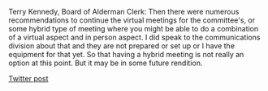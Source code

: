 Terry Kennedy, Board of Alderman Clerk: Then there were numerous recommendations to continue the virtual meetings for the committee's, or some hybrid type of meeting where you might be able to do a combination of a virtual aspect and in person aspect. I did speak to the communications division about that and they are not prepared or set up or I have the equipment for that yet. So that having a hybrid meeting is not really an option at this point. But it may be in some future rendition.

[Twitter post](https://twitter.com/StlPoliticClips/status/1401248184391933955?s=20)
